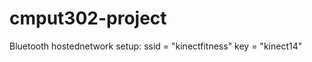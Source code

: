 cmput302-project
================

Bluetooth hostednetwork setup:
ssid = "kinectfitness"
key = "kinect14"